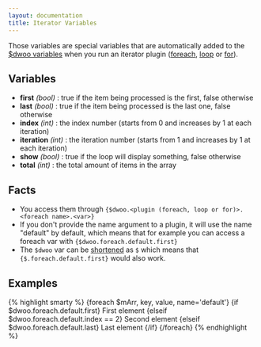 ```yaml
---
layout: documentation
title: Iterator Variables
---
```


Those variables are special variables that are automatically added to the [$dwoo variables](https://github.com/emulienfou/dwoo2/wiki/Dwoo-Variables) when you run an iterator plugin ([foreach](https://github.com/emulienfou/dwoo2/wiki/Blocks:foreach), [loop](https://github.com/emulienfou/dwoo2/wiki/Blocks:loop) or [for](https://github.com/emulienfou/dwoo2/wiki/Blocks:for)).

## Variables
* **first** _(bool)_ : true if the item being processed is the first, false otherwise
* **last** _(bool)_ : true if the item being processed is the last one, false otherwise
* **index** _(int)_ : the index number (starts from 0 and increases by 1 at each iteration)
* **iteration** _(int)_ : the iteration number (starts from 1 and increases by 1 at each iteration)
* **show** _(bool)_ : true if the loop will display something, false otherwise
* **total** _(int)_ : the total amount of items in the array

## Facts
* You access them through `{$dwoo.<plugin (foreach, loop or for)>.<foreach name>.<var>}`
* If you don't provide the name argument to a plugin, it will use the name "default" by default, which means that for example you can access a foreach var with `{$dwoo.foreach.default.first}`
* The `$dwoo` var can be [shortened](https://github.com/emulienfou/dwoo2/wiki/Shortcuts) as `$` which means that `{$.foreach.default.first}` would also work.

## Examples
{% highlight smarty %}
{foreach $mArr, key, value, name='default'}
   {if $dwoo.foreach.default.first}
      First element
   {elseif $dwoo.foreach.default.index == 2}
      Second element
   {elseif $dwoo.foreach.default.last}
      Last element
   {/if}
{/foreach}
{% endhighlight %}